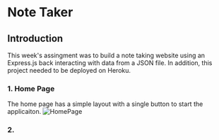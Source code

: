# Note Taker
## Introduction

This week's assingment was to build a note taking website using an Express.js back interacting with data from a JSON file. In addition, this project needed to be deployed on Heroku. 

### 1. Home Page

The home page has a simple layout with a single button to start the applicaiton.
![HomePage](./images/homepage)

### 2. 

